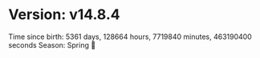 # Version: v14.8.4
Time since birth: 5361 days, 128664 hours, 7719840 minutes, 463190400 seconds
Season: Spring 🌸

